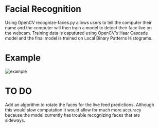 # Facial Recognition
Using OpenCV recognize-faces.py allows users to tell the computer their name and the computer will then train a model to detect their face live on the webcam. Training data is caputured using OpenCV's Haar Cascade model and the final model is trained on Local Binary Patterns Histograms.

# Example 
![example](https://user-images.githubusercontent.com/22607081/36337348-df04a8a4-1359-11e8-86f0-e41dd56049c0.JPG)

# TO DO
Add an algorithm to rotate the faces for the live feed predictions. Although this would slow computation it would allow for much more accuracy because the model currently has trouble recognizing faces that are sideways. 
